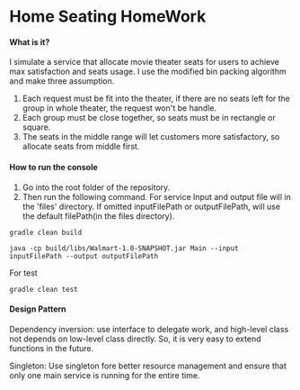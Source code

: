 # Home Seating HomeWork
#### What is it?
I simulate a service that allocate movie theater seats for users to achieve max satisfaction and seats usage.
I use the modified bin packing algorithm and make three assumption.
1. Each request must be fit into the theater, if there are no seats left for the group in whole theater, the request won't be handle.
2. Each group must be close together, so seats must be in rectangle or square.
3. The seats in the middle range will let customers more satisfactory, so allocate seats from middle first.

#### How to run the console
1. Go into the root folder of the repository.
2. Then run the following command.
For service
Input and output file will in the 'files' directory.
If omitted inputFilePath or outputFilePath, will use the default filePath(in the files directory).
```
gradle clean build

java -cp build/libs/Walmart-1.0-SNAPSHOT.jar Main --input inputFilePath --output outputFilePath
```
For test
```
gradle clean test
```
#### Design Pattern
Dependency inversion: use interface to delegate work, and high-level class not depends on low-level class directly. So, it is very easy to extend functions in the future.

Singleton: Use singleton fore better resource management and ensure that only one main service is running for the entire time.
